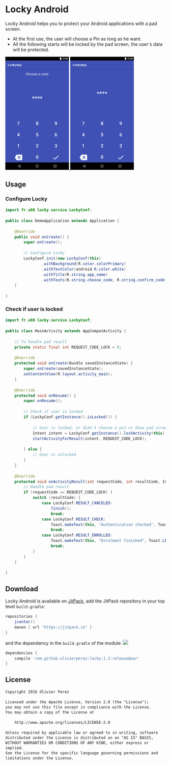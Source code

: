 # Locky Android

Locky Android helps you to protect your Android applications with a pad screen.

- At the first use, the user will choose a Pin as long as he want.
- All the following starts will be locked by the pad screen, the user's data will be protected.

<a href="https://github.com/olivierperez/Locky/raw/master/art/screenshot/Locky_choose_code.png">
    <img src="https://github.com/olivierperez/Locky/raw/master/art/screenshot/Locky_choose_code.png" width="200"/>
</a>
<a href="https://github.com/olivierperez/Locky/raw/master/art/screenshot/Locky_unlock_pad.png">
    <img src="https://github.com/olivierperez/Locky/raw/master/art/screenshot/Locky_unlock_pad.png" width="200"/>
</a>

## Usage

### Configure Locky

```java
import fr.o80.locky.service.LockyConf;

public class DemoApplication extends Application {

    @Override
    public void onCreate() {
        super.onCreate();

        // Configure Locky
        LockyConf.init(new LockyConf(this)
                .withBackground(R.color.colorPrimary)
                .withTextColor(android.R.color.white)
                .withTitle(R.string.app_name)
                .withTexts(R.string.choose_code, R.string.confirm_code));
    }

}
```

### Check if user is locked

```java
import fr.o80.locky.service.LockyConf;

public class MainActivity extends AppCompatActivity {

    // To handle pad result
    private static final int REQUEST_CODE_LOCK = 0;

    @Override
    protected void onCreate(Bundle savedInstanceState) {
        super.onCreate(savedInstanceState);
        setContentView(R.layout.activity_main);
    }

    @Override
    protected void onResume() {
        super.onResume();
        
        // Check if user is locked
        if (LockyConf.getInstance().isLocked()) {
        
            // User is locked, or didn't choose a pin => Show pad screen
            Intent intent = LockyConf.getInstance().lockActivity(this);
            startActivityForResult(intent, REQUEST_CODE_LOCK);
            
        } else {
            // User is unlocked
        }
    }

    @Override
    protected void onActivityResult(int requestCode, int resultCode, Intent data) {
        // Handle pad result
        if (requestCode == REQUEST_CODE_LOCK) {
            switch (resultCode) {
                case LockyConf.RESULT_CANCELED:
                    finish();
                    break;
                case LockyConf.RESULT_CHECK:
                    Toast.makeText(this, "Authentication checked", Toast.LENGTH_SHORT).show();
                    break;
                case LockyConf.RESULT_ENROLLED:
                    Toast.makeText(this, "Enrolment finished", Toast.LENGTH_SHORT).show();
                    break;
            }
        }
    }

}
```

## Download

Locky Android is available on [JitPack](https://jitpack.io/#olivierperez/locky),
add the JitPack repository in your top level `build.gradle`:
```gradle
repositories {
    jcenter()
    maven { url "https://jitpack.io" }
}
```
and the dependency in the `build.gradle` of the module: [![](https://jitpack.io/v/olivierperez/locky.svg)](https://jitpack.io/#olivierperez/locky)

```gradle
dependencies {
    compile 'com.github.olivierperez:locky:1.2:release@aar'
}
```

## License

    Copyright 2016 Olivier Perez

    Licensed under the Apache License, Version 2.0 (the "License");
    you may not use this file except in compliance with the License.
    You may obtain a copy of the License at

        http://www.apache.org/licenses/LICENSE-2.0

    Unless required by applicable law or agreed to in writing, software
    distributed under the License is distributed on an "AS IS" BASIS,
    WITHOUT WARRANTIES OR CONDITIONS OF ANY KIND, either express or implied.
    See the License for the specific language governing permissions and
    limitations under the License.
